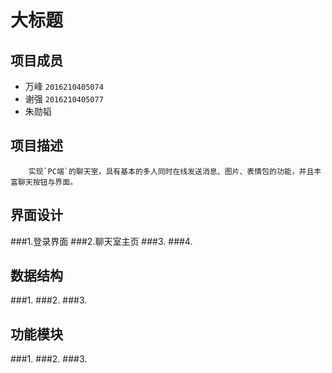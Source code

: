 大标题
===
项目成员
---
* 万峰 `2016210405074`
* 谢强 `2016210405077`
* 朱勋韬 

项目描述
---
		实现`PC端`的聊天室，具有基本的多人同时在线发送消息、图片、表情包的功能，并且丰富聊天按钮与界面。

界面设计
---

###1.登录界面
###2.聊天室主页
###3.
###4.

数据结构
---

###1.
###2.
###3.


功能模块
---

###1.
###2.
###3.
